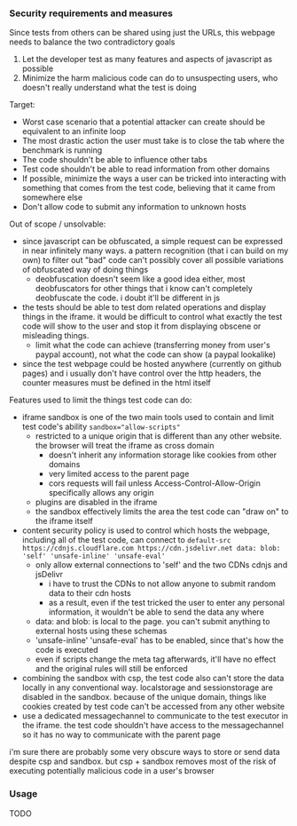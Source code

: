 ### Security requirements and measures

Since tests from others can be shared using just the URLs, this webpage needs to balance the two contradictory goals

1. Let the developer test as many features and aspects of javascript as possible
2. Minimize the harm malicious code can do to unsuspecting users, who doesn't really understand what the test is doing

Target:

- Worst case scenario that a potential attacker can create should be equivalent to an infinite loop
- The most drastic action the user must take is to close the tab where the benchmark is running
- The code shouldn't be able to influence other tabs
- Test code shouldn't be able to read information from other domains
- If possible, minimize the ways a user can be tricked into interacting with something that comes from the test code, believing that it came from somewhere else
- Don't allow code to submit any information to unknown hosts


Out of scope / unsolvable:

- since javascript can be obfuscated, a simple request can be expressed in near infinitely many ways. a pattern recognition (that i can build on my own) to filter out "bad" code can't possibly cover all possible variations of obfuscated way of doing things
  - deobfuscation doesn't seem like a good idea either, most deobfuscators for other things that i know can't completely deobfuscate the code. i doubt it'll be different in js
- the tests should be able to test dom related operations and display things in the iframe. it would be difficult to control what exactly the test code will show to the user and stop it from displaying obscene or misleading things.
  - limit what the code can achieve (transferring money from user's paypal account), not what the code can show (a paypal lookalike)
- since the test webpage could be hosted anywhere (currently on github pages) and i usually don't have control over the http headers, the counter measures must be defined in the html itself


Features used to limit the things test code can do:

- iframe sandbox is one of the two main tools used to contain and limit test code's ability `sandbox="allow-scripts"`
  - restricted to a unique origin that is different than any other website. the browser will treat the iframe as cross domain
    - doesn't inherit any information storage like cookies from other domains
    - very limited access to the parent page
    - cors requests will fail unless Access-Control-Allow-Origin specifically allows any origin
  - plugins are disabled in the iframe
  - the sandbox effectively limits the area the test code can "draw on" to the iframe itself
- content security policy is used to control which hosts the webpage, including all of the test code, can connect to `default-src https://cdnjs.cloudflare.com https://cdn.jsdelivr.net data: blob: 'self' 'unsafe-inline' 'unsafe-eval'`
  - only allow external connections to 'self' and the two CDNs cdnjs and jsDelivr
    - i have to trust the CDNs to not allow anyone to submit random data to their cdn hosts
    - as a result, even if the test tricked the user to enter any personal information, it wouldn't be able to send the data any where
  - data: and blob: is local to the page. you can't submit anything to external hosts using these schemas
  - 'unsafe-inline' 'unsafe-eval' has to be enabled, since that's how the code is executed
  - even if scripts change the meta tag afterwards, it'll have no effect and the original rules will still be enforced
- combining the sandbox with csp, the test code also can't store the data locally in any conventional way. localstorage and sessionstorage are disabled in the sandbox. because of the unique domain, things like cookies created by test code can't be accessed from any other website
- use a dedicated messagechannel to communicate to the test executor in the iframe. the test code shouldn't have access to the messagechannel so it has no way to communicate with the parent page


i'm sure there are probably some very obscure ways to store or send data despite csp and sandbox. but csp + sandbox removes most of the risk of executing potentially malicious code in a user's browser


### Usage

TODO
